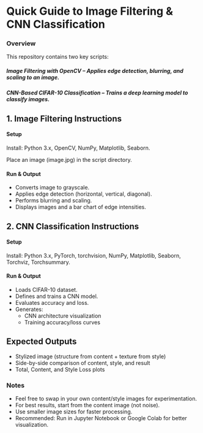 # Quick Guide to Image Filtering & CNN Classification
### Overview
This repository contains two key scripts:
#####  Image Filtering with OpenCV – Applies edge detection, blurring, and scaling to an image.
#####  CNN-Based CIFAR-10 Classification – Trains a deep learning model to classify images.

## 1. Image Filtering Instructions
#### Setup
Install: Python 3.x, OpenCV, NumPy, Matplotlib, Seaborn.


Place an image (image.jpg) in the script directory.


#### Run & Output
- Converts image to grayscale.
- Applies edge detection (horizontal, vertical, diagonal).
- Performs blurring and scaling.
- Displays images and a bar chart of edge intensities.

## 2. CNN Classification Instructions
#### Setup
Install: Python 3.x, PyTorch, torchvision, NumPy, Matplotlib, Seaborn, Torchviz, Torchsummary.
####  Run & Output
- Loads CIFAR-10 dataset.
- Defines and trains a CNN model.
- Evaluates accuracy and loss.
- Generates:
  - CNN architecture visualization
  - Training accuracy/loss curves

## Expected Outputs
- Stylized image (structure from content + texture from style)
- Side-by-side comparison of content, style, and result
- Total, Content, and Style Loss plots

### Notes
- Feel free to swap in your own content/style images for experimentation.
- For best results, start from the content image (not noise).
- Use smaller image sizes for faster processing.
- Recommended: Run in Jupyter Notebook or Google Colab for better visualization.




